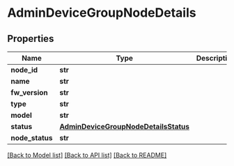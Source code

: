 # AdminDeviceGroupNodeDetails

## Properties
Name | Type | Description | Notes
------------ | ------------- | ------------- | -------------
**node_id** | **str** |  | [optional] 
**name** | **str** |  | [optional] 
**fw_version** | **str** |  | [optional] 
**type** | **str** |  | [optional] 
**model** | **str** |  | [optional] 
**status** | [**AdminDeviceGroupNodeDetailsStatus**](AdminDeviceGroupNodeDetailsStatus.md) |  | [optional] 
**node_status** | **str** |  | [optional] 

[[Back to Model list]](../README.md#documentation-for-models) [[Back to API list]](../README.md#documentation-for-api-endpoints) [[Back to README]](../README.md)

